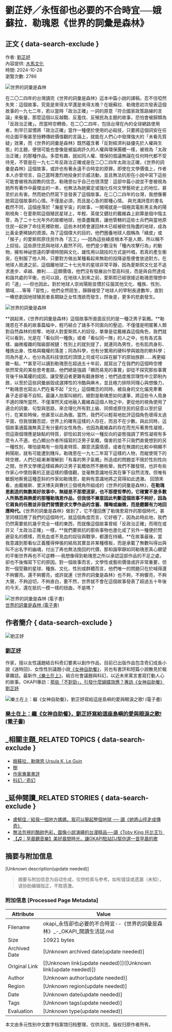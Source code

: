 # 劉芷妤／永恆卻也必要的不合時宜──娥蘇拉．勒瑰恩《世界的詞彙是森林》

## 正文 { data-search-exclude }


作者: [劉芷妤](https://okapi.books.com.tw/writer/detail/2440)  
內容提供: [木馬文化](https://okapi.books.com.tw/writer/detail/417)  
時間: 2024-10-28  
瀏覽次數: 2786  

![世界的詞彙是森林](https://addons.books.com.tw/G/ADbanner/2024/10/0011003854_950.jpg)  

在二〇二四年的台灣讀完《世界的詞彙是森林》這本中篇小說的譯稿，忍不住啞然失笑：這個故事，究竟是來得太早還是來得太晚？在娥蘇拉．勒瑰恩初次發表這個故事的一九七二年，若以當時「政治正確」一詞的原意「符合國家政策路線的言論」來衡量，那麼這個以反越戰、反濫伐、反殖民為主題的故事，恐怕會被歸類為「反政治正確」。而當時空轉換，在二〇二四年，包括台灣在內的全球網路使用者，則早已習慣將「政治正確」當作一種便於使用的必殺技，只要將這個詞安在任何企圖平衡甚至扭轉傳統價值觀的言論上，就能在人們心中發揮強大的「未看先質疑」效果，而《世界的詞彙是森林》既然蘊含著「反對經濟利益優先於人權與生態」的主題，便很可能也會像是被詬病許久的人權與環保團體一樣，被視為「太政治正確」的那種作品。多麼有趣，就如同人權、環保的倡議無論在任何時代都不受待見，不管是在一九七二年反政治正確或是在二〇二四年太政治正確，《世界的詞彙是森林》這個故事，或許也有著永遠不合時宜的原罪。即使在文學價值上，作者本人亦曾坦言，自己當時激烈地投身於示威活動，並且無法抗拒在小說中寫下這些可能會被視為說教的信念。勒瑰恩似乎自己也很清楚：這部中篇小說並不會被視為她所有著作中最傑出的一本，也無法為她奠定或強化任何文學藝術史上的地位，甚至於此有害。然而她仍然寫下並發表了這個故事。在二〇二四年的台灣，我想像著她寫這個故事的心情。不僅是必須，而且是心急的那種心情。 與充滿詩意的書名截然不同，這個座落於「瀚星宇宙」的故事，一開場就是一個極其電影男主角的陽剛視角：在愛斯熙這個殖民星球上，年輕、英俊又健壯的戴維森上尉算是個中階主管，為了二十七光年外的故鄉地球，他善盡職責，讓他管轄的這些士兵們與當地原住民一起拚了命往死裡砍樹，這些木材將會運回林木已經被砍伐殆盡的地球，成為比黃金更稀缺的資源。為了這個偉大的目的，他們圈養地球人戲稱為「綠皮」或「猴子」的愛斯熙原住民作為「志工」──因為這些綠皮根本不是人類，所以稱不上奴役。這些原住民與地球人截然不同，他們是少數沒有「種內攻擊行為」的動物，擁有神祕悠遠的夢境時間與文化，雄性用以競技的方式是吟唱，若真的產生衝突，在制服了他人時，只要對方做出某種看起來無助的投降姿態便會放過對方。在地球人抵達之前，這個離地球二十七光年的星球非常平靜，因為愛斯熙文化並不追求進步、卓越、勝利……這類價值，他們沒有發展出什麼高科技，而是與自然達成和諧共處的平衡，也可以說，在地球人到來之前，愛斯熙已經很接近勒瑰恩理想中的「道」──但也因此，對於地球人崇尚陽剛並慣於征服其他文化、種族、性別、領域……等等「習性」，他們全然陌生，靜靜接受了地球人的宰制長達數年，直到一樁悲劇因地球殖民者長期缺乏女性洩欲而發生，然後是，更多的悲劇發生。

![世界的詞彙是森林](//okapi.books.com.tw/uploads/image/2024/10/source/53048-1730093639.png)

**說起來，《世界的詞彙是森林》這個故事所直面反抗的是一種泛男子氣概。**勒瑰恩在不長的故事篇幅中，輕巧結合了諸多不同面向的壓迫，不僅僅是明擺著人類對自然森林的掠奪、地球人對愛斯熙人的奴役，單單是從戴維森這個角色，我們就可以看到，光是在「看似同一種族」或者「看似同一隊」的人之中，也有各式各樣、幽微複雜的階級鄙視鏈：性別上的就別提了，就連同為男性，也有肌肉身形、種族出身、性格與職權的落差；同為科學，也有分實用的硬科學與娘炮的軟科學；同為外星人，也分為高科技很炫的頂頭上司或可以踩在腳下的原始族群……再更細緻一點，**甚至可以讀到勒瑰恩在超過五十年前，就寫出了在我們的這個時空裡依然常見的某些思考套路，他們總是強調「顯而易見的事實」卻從不探究那些事實背後千絲萬縷的成因，讓受壓迫者更難有翻身餘地；他們過度推崇理性中立節制內斂，以至於這些詞彙崩毀成選擇性的冷酷與麻木，並且極力排除同理心與想像力，**勒瑰恩也寫出人們在看不起「文化」這個概念的同時，被自身的文化偏見牽著鼻子走卻毫不自知。最讓人拍案叫絕的，絕對是勒瑰恩如何運筆，將這些令人周身不適的理所當然，不僅渾然天成地融入戴維森這個人物之中，更從他的視角使用了適合的詞彙、句型與思路，來合理化所有對上級、同儕或原住民的惡意以至於惡行，在某些時候，他甚至以此為傲。當然，我們可以輕易地批評這個角色壞得太過平面，但我很難否認，世界上的確有這樣的人存在，而且不在少數。與此同時，這個故事通篇幾無真正有分量的女性角色，也因為戴維森的存在而充斥著男性凝視，但這兩個理應是缺點的特質，卻恰如其分地以一種反向的姿態強調了男性凝視有多麼令人不適，也凸顯出作者所描寫的泛男子氣概，傷害的並不只我們直覺想到的另一種性別，哪怕是略有一些陰柔特質、願意流露情感，或者在無謂的比較中稍顯不夠陽剛，就有可能遭到賤斥。勒瑰恩在一九七二年寫下這樣的人物，而縱使現下的時空裡，人們已經漸漸理解到「有毒的男子氣概」所造成的問題並不限於性別性向之間，世界文學裡這樣經典的泛男子氣概依然不勝枚舉，我們不難發現，也許有些作家心中懷抱著的正是這樣的價值觀，並毫無意識地任其在筆下自然流洩，但唯有敏銳地察覺這種歪斜的作家如勒瑰恩，能夠有意識地將之寫得如此透澈。 回頭來看，由戴維斯、里沃博夫與賽伏三個視角所組成的《世界的詞彙是森林》，**在勒瑰恩創造的無數美好故事中，無疑是不那麼道家，也不那麼哲學的，它確實不是多數人所熟悉與熱愛的那種勒瑰恩作品，但我很不樂意因此判斷這個故事不夠好，因為它肩負的任務並非我們習慣要求文學作品的含蓄、隱晦或幽微，而是鏗鏘有力地回應時代。**《世界的詞彙是森林》做到了，它不僅回應了勒瑰恩寫作的那個時代，甚至同樣回應了我們的這個時代，就這個角度而言，它好極了，因為此時此地，我們仍然需要抵抗幾乎完全一樣的東西，而就像這個故事曾經「反政治正確」而現在或許又「太政治正確」一樣，**我們要抵抗的那些事物也進化成了另外一種便於閃避惡名的模樣，而見血或不見血的奴役與戰爭，都還在持續。**在故事最後，當我意識到那看似正義獲得伸張的結局其實並非某種樣板，而是承載了無數叫得出與叫不出名字的幽魂，付出了再也無法挽回的代價，那和諧寧靜如同勒瑰恩真心願望的平衡世界再也不可逆轉──我想像得到勒瑰恩之所以承認這部作品的不足之處，卻也不後悔寫下它的原因。對一個故事而言，文學性或藝術價值或許非常重要，但對一個受難的星球、種族、文化、性別或群體而言，他們唯一的問題只在於喊得還不夠響亮。還不夠響亮，或許就連《世界的詞彙是森林》也不夠，不夠響亮，不夠大聲，不夠迫切，不夠直白，要不然，世界就不會在這個故事發表了超過五十年後的今天，還在抵抗一模一樣的扭曲，不是嗎？

![世界的詞彙是森林 (電子書)](https://www.books.com.tw/img/E05/023/90/E050239031.jpg)  
[世界的詞彙是森林 (電子書)](https://okapi.books.com.tw/click/p/E050239031?r=https%3A%2F%2Fwww.books.com.tw%2Fexep%2Fassp.php%2FOKAPI%2Fproducts%2FE050239031)

## 作者簡介 { data-search-exclude }

![劉芷妤](//okapi.books.com.tw/uploads/author/2019/11/author_1574309825_665d3847acc5d_3.png)  
### [劉芷妤](https://okapi.books.com.tw/writer/detail/2440)

作家，擅以女性議題結合科奇幻要素以創作作品，目前已出版作品包含奇幻成長小說《迷時回》、女性性別議題小說[《女神自助餐》](https://www.books.com.tw/exep/assp.php/OKAPI/products/0010853161)，另也有書評和短篇小說散見於報章雜誌。最新作[《樂土在上》](https://www.books.com.tw/exep/assp.php/OKAPI/products/E050218143?sloc=main)，結合社會議題與科幻，以近未來寓言書寫打動人心的故事。OKAPI專訪：[那些「不對勁」，引發什麼蝴蝶效應？專訪《女神自助餐》劉芷妤](https://okapi.books.com.tw/article/13198)

![樂土在上：繼《女神自助餐》，劉芷妤寫給這座島嶼的愛與眼淚之歌! (電子書)](https://www.books.com.tw/img/E05/021/81/E050218143.jpg)  
### [樂土在上：繼《女神自助餐》，劉芷妤寫給這座島嶼的愛與眼淚之歌! (電子書)](http://www.books.com.tw/exep/assp.php/OKAPI/products/E050218143)

## _相關主題_RELATED TOPICS { data-search-exclude }

- [娥蘇拉．勒瑰恩 Ursula K. Le Guin](https://okapi.books.com.tw/tag?k=%E5%A8%A5%E8%98%87%E6%8B%89%EF%BC%8E%E5%8B%92%E7%91%B0%E6%81%A9+Ursula+K.+Le+Guin)
- [樹](https://okapi.books.com.tw/tag?k=%E6%A8%B9)
- [作家專業書評](https://okapi.books.com.tw/tag?k=%E4%BD%9C%E5%AE%B6%E5%B0%88%E6%A5%AD%E6%9B%B8%E8%A9%95)
- [科幻／奇幻](https://okapi.books.com.tw/tag?k=%E7%A7%91%E5%B9%BB%EF%BC%8F%E5%A5%87%E5%B9%BB)

## _延伸閱讀_RELATED STORIES { data-search-exclude }

- [盧郁佳／給我一個地方媽媽，我可以舉起整個地球 ── 讀《她將山徑走成傳奇》](https://okapi.books.com.tw/article/18433)
- [無法忽視的酷帥色彩，圖像小說演繹的台漫精品──讀《Toby King 托比王1》](https://okapi.books.com.tw/article/18445)
- [【♫｜早晨聽音樂】美好晨間時光，讓OKAPI駐站DJ幫你選一首早晨的歌](https://okapi.books.com.tw/article/8462)
<!-- tcd_original_link https://okapi.books.com.tw/article/18268 -->


## 摘要与附加信息

<!-- tcd_abstract -->
[Unknown description(update needed)]
<!-- tcd_abstract_end -->

> 摘要与附加信息为自动生成，仅供检索与参考。如有错误或遗漏（未知），请协助编辑指正，不胜感激。

### 附加信息 [Processed Page Metadata]

| Attribute       | Value                                  |
|-----------------|----------------------------------------|
| Filename        | okapi_永恆卻也必要的不合時宜--《世界的詞彙是森林》_-_OKAPI_閱讀生活誌.md                             |
| Size            | 10921 bytes                           |
| Archived Date   | [Unknown archived date(update needed)]                             |
| Original Link   | [[Unknown link(update needed)]]([Unknown link(update needed)])                       |
| Author          | [Unknown author(update needed)]                               |
| Region          | [Unknown region(update needed)]                               |
| Date            | [Unknown date(update needed)]                                 |
| Tags            | [Unknown tags(update needed)]                                 |
| Evaluation            | [Unknown type(update needed)]                                 |
<!-- tcd_table_end -->

本文由多元性别中文数字档案馆归档整理，仅供浏览。版权归原作者所有。
